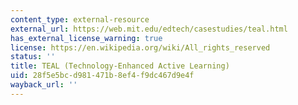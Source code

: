 ```yaml
---
content_type: external-resource
external_url: https://web.mit.edu/edtech/casestudies/teal.html
has_external_license_warning: true
license: https://en.wikipedia.org/wiki/All_rights_reserved
status: ''
title: TEAL (Technology-Enhanced Active Learning)
uid: 28f5e5bc-d981-471b-8ef4-f9dc467d9e4f
wayback_url: ''
---
```

